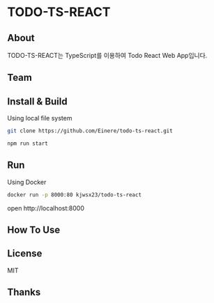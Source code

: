 # TODO-TS-REACT

## About
TODO-TS-REACT는 TypeScript를 이용하여 Todo React Web App입니다. 

## Team


## Install & Build
Using local file system

```bash
git clone https://github.com/Einere/todo-ts-react.git
```

```bash
npm run start
```


## Run
Using Docker

```bash
docker run -p 8000:80 kjwsx23/todo-ts-react
```
open http://localhost:8000

## How To Use

## License
MIT

## Thanks


